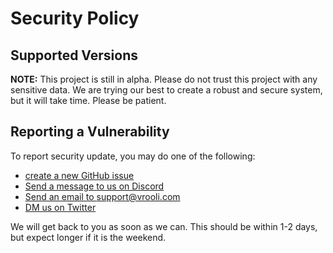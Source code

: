 # Security Policy

## Supported Versions

**NOTE:** This project is still in alpha. Please do not trust this project with any sensitive data. We are trying our best to create a robust and secure system, 
but it will take time. Please be patient.  

## Reporting a Vulnerability

To report security update, you may do one of the following:   
- [create a new GitHub issue](https://github.com/MattHalloran/Vrooli/issues/new)
- [Send a message to us on Discord](https://discord.gg/VyrDFzbmmF)  
- [Send an email to support@vrooli.com](mailto:support@vrooli.com)  
- [DM us on Twitter](https://twitter.com/VrooliOfficial)  

We will get back to you as soon as we can. This should be within 1-2 days, but expect longer if it is the weekend.
